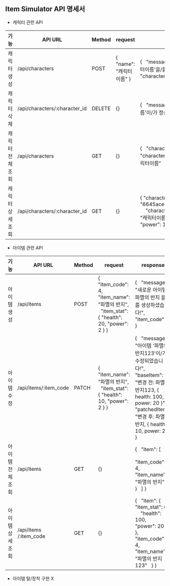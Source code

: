 ## Item Simulator API 명세서

-   캐릭터 관련 API

| 기능 | API URL | Method | request | response |
| --- | --- | --- | --- | --- |
| 캐릭터 생성 | /api/characters | POST | {     "name": "캐릭터이름"   } | {     "message": "새로운 캐릭터 '캐릭터이름'을/를 생성하셨습니다!"     "character\_id": 1   } |
| 캐릭터 삭제 | /api/characters/:character\_id | DELETE | {} | {     "message": "캐릭터 '캐릭터이름'이/가 정상적으로 삭제되었습니다!   } |
| 캐릭터 전체 조회 | /api/characters | GET | {} | {     "character": \[       {         "character\_id": 1,         "name": "캐릭터이름"       }     \]   } |
| 캐릭터 상세 조회 | /api/characters/:character\_id | GET | {} | {   "character": {       \_id: "6645ace0281949cc5274fb71",       "character\_id": 1,       "name": "캐릭터이름",       "health": 500,       "power": 100     }   } |

-   아이템 관련 API

| 기능 | API URL | Method | request | response |
| --- | --- | --- | --- | --- |
| 아이템 생성 | /api/items | POST | {     "item\_code": 4,     "item\_name": "파멸의 반지",     "item\_stat": { "health": 20, "power": 2 }   } | {     "message": "새로운 아이템 파멸의 반지 을/를 생성하셨습니다!",     "item\_code": 4   } |
| 아이템 수정 | /api/items/:item\_code | PATCH | {     "item\_name": "파멸의 반지",     "item\_stat": { "health": 10, "power": 2 }   } | {     "message": "아이템 '파멸의 반지123'이/가 수정되었습니다!",     "baseItem": "변경 전: 파멸의 반지123, { health: 100, power: 20 }",     "patchedItem": "변경 후: 파멸의 반지, { health: 10, power: 2 }"   } |
| 아이템 전체 조회 | /api/items | GET | {} | {     "item": \[       {         "item\_code": 4,         "item\_name": "파멸의 반지"       }     \]   } |
| 아이템 상세 조회 | /api/items /:item\_code | GET | {} | {     "item": {       "item\_stat": {         "health": 100,         "power": 20       },       "item\_code": 4,       "item\_name": "파멸의 반지123"     }   } |

-   아이템 탈/장착 구현 X